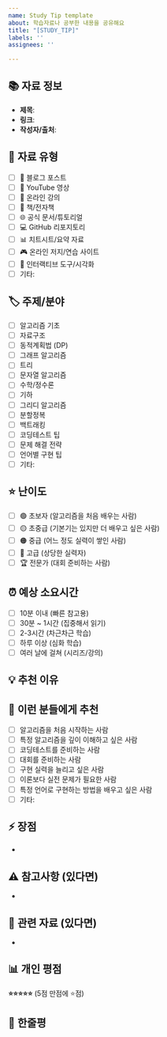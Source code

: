 ```yaml
---
name: Study Tip template
about: 학습자료나 공부한 내용을 공유해요
title: "[STUDY_TIP]"
labels: ''
assignees: ''

---
```


## 📚 자료 정보
- **제목**: 
- **링크**: 
- **작성자/출처**: 

## 🎯 자료 유형
- [ ] 📝 블로그 포스트
- [ ] 🎥 YouTube 영상
- [ ] 📖 온라인 강의
- [ ] 📘 책/전자책
- [ ] 🌐 공식 문서/튜토리얼
- [ ] 💻 GitHub 리포지토리
- [ ] 📊 치트시트/요약 자료
- [ ] 🎮 온라인 저지/연습 사이트
- [ ] 🎪 인터랙티브 도구/시각화
- [ ] 기타: 

## 🏷️ 주제/분야
- [ ] 알고리즘 기초
- [ ] 자료구조
- [ ] 동적계획법 (DP)
- [ ] 그래프 알고리즘
- [ ] 트리
- [ ] 문자열 알고리즘
- [ ] 수학/정수론
- [ ] 기하
- [ ] 그리디 알고리즘
- [ ] 분할정복
- [ ] 백트래킹
- [ ] 코딩테스트 팁
- [ ] 문제 해결 전략
- [ ] 언어별 구현 팁
- [ ] 기타: 

## ⭐ 난이도
- [ ] 🟢 초보자 (알고리즘을 처음 배우는 사람)
- [ ] 🟡 초중급 (기본기는 있지만 더 배우고 싶은 사람)
- [ ] 🟠 중급 (어느 정도 실력이 쌓인 사람)
- [ ] 🔴 고급 (상당한 실력자)
- [ ] 🏆 전문가 (대회 준비하는 사람)

## ⏰ 예상 소요시간
- [ ] 10분 이내 (빠른 참고용)
- [ ] 30분 ~ 1시간 (집중해서 읽기)
- [ ] 2-3시간 (차근차근 학습)
- [ ] 하루 이상 (심화 학습)
- [ ] 여러 날에 걸쳐 (시리즈/강의)

## 💡 추천 이유
<!-- 왜 이 자료를 추천하는지 구체적으로 설명해주세요 -->

## 🎯 이런 분들에게 추천
- [ ] 알고리즘을 처음 시작하는 사람
- [ ] 특정 알고리즘을 깊이 이해하고 싶은 사람
- [ ] 코딩테스트를 준비하는 사람
- [ ] 대회를 준비하는 사람
- [ ] 구현 실력을 늘리고 싶은 사람
- [ ] 이론보다 실전 문제가 필요한 사람
- [ ] 특정 언어로 구현하는 방법을 배우고 싶은 사람
- [ ] 기타: 

## ⚡ 장점
<!-- 이 자료의 좋은 점들을 나열해주세요 -->
- 

## ⚠️ 참고사항 (있다면)
<!-- 주의할 점이나 전제 지식이 필요한 부분이 있다면 -->
- 

## 🔗 관련 자료 (있다면)
<!-- 함께 보면 좋은 다른 자료들이 있다면 -->
- 

## 📊 개인 평점
**⭐⭐⭐⭐⭐** (5점 만점에 ⭐점)

## 💬 한줄평
<!-- 이 자료를 한 줄로 요약한다면? -->
